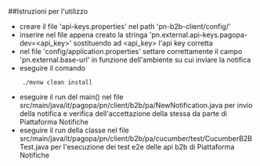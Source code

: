 ##Istruzioni per l'utilizzo
- creare il file 'api-keys.properties' nel path 'pn-b2b-client/config/'
- inserire nel file appena creato la stringa 'pn.external.api-keys.pagopa-dev=<api_key>' sostituendo ad <api_key> l'api key corretta
- nel file 'config/application.properties' settare correttamente il campo 'pn.external.base-url' in funzione dell'ambiente su cui inviare la notifica
- eseguire il comando
```
    ./mvnw clean install
```
- eseguire il run del main() nel file src/main/java/it/pagopa/pn/client/b2b/pa/NewNotification.java
per invio della notifica e verifica dell'accettazione della stessa da parte di Piattaforma Notifiche
- eseguire il run della classe nel file src/main/java/it/pagopa/pn/client/b2b/pa/cucumber/test/CucumberB2BTest.java
  per l'esecuzione dei test e2e delle api b2b di Piattaforma Notifiche
